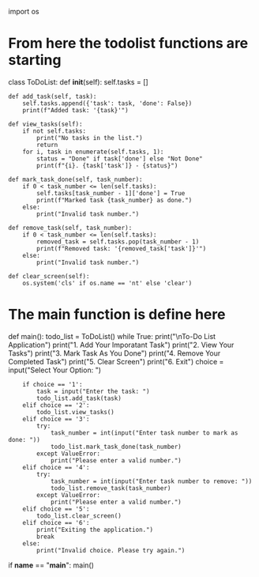 import os

# From here the todolist functions are starting

class ToDoList:
    def __init__(self):
        self.tasks = []

    def add_task(self, task):
        self.tasks.append({'task': task, 'done': False})
        print(f"Added task: '{task}'")

    def view_tasks(self):
        if not self.tasks:
            print("No tasks in the list.")
            return
        for i, task in enumerate(self.tasks, 1):
            status = "Done" if task['done'] else "Not Done"
            print(f"{i}. {task['task']} - {status}")

    def mark_task_done(self, task_number):
        if 0 < task_number <= len(self.tasks):
            self.tasks[task_number - 1]['done'] = True
            print(f"Marked task {task_number} as done.")
        else:
            print("Invalid task number.")

    def remove_task(self, task_number):
        if 0 < task_number <= len(self.tasks):
            removed_task = self.tasks.pop(task_number - 1)
            print(f"Removed task: '{removed_task['task']}'")
        else:
            print("Invalid task number.")

    def clear_screen(self):
        os.system('cls' if os.name == 'nt' else 'clear')

# The main function is define here        

def main():
    todo_list = ToDoList()
    while True:
        print("\nTo-Do List Application")
        print("1. Add Your Imporatant Task")
        print("2. View Your Tasks")
        print("3. Mark Task As You Done")
        print("4. Remove Your Completed Task")
        print("5. Clear Screen")
        print("6. Exit")
        choice = input("Select Your Option: ")

        if choice == '1':
            task = input("Enter the task: ")
            todo_list.add_task(task)
        elif choice == '2':
            todo_list.view_tasks()
        elif choice == '3':
            try:
                task_number = int(input("Enter task number to mark as done: "))
                todo_list.mark_task_done(task_number)
            except ValueError:
                print("Please enter a valid number.")
        elif choice == '4':
            try:
                task_number = int(input("Enter task number to remove: "))
                todo_list.remove_task(task_number)
            except ValueError:
                print("Please enter a valid number.")
        elif choice == '5':
            todo_list.clear_screen()
        elif choice == '6':
            print("Exiting the application.")
            break
        else:
            print("Invalid choice. Please try again.")

if __name__ == "__main__":
    main()

